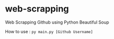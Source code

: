 # web-scrapping
Web Scrapping Github using Python Beautiful Soup


How to use : `py main.py [Github Username]`
